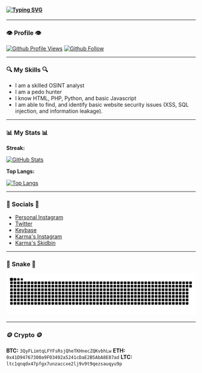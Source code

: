 #### [![Typing SVG](https://readme-typing-svg.herokuapp.com?color=%231B790D&size=29&lines=Lotus-xml+)](https://github.com/Lotus-xml/)

---

### **👁️ Profile 👁️**

[![Github Profile Views](https://komarev.com/ghpvc/?username=Lotus-xml&style=for-the-badge)](https://github.com/Lotus-xml/)
[![Github Follow](https://img.shields.io/github/followers/Lotus-xml?style=for-the-badge)](https://github.com/Lotus-xml/)

---

### **🔍 My Skills 🔍**

- I am a skilled OSINT analyst
- I am a pedo hunter
- I know HTML, PHP, Python, and basic Javascript
- I am able to find, and identify basic website security issues (XSS, SQL injection, and information leakage).

---

### **📊 My Stats 📊**

**Streak:**

[![GitHub Stats](http://github-readme-streak-stats.herokuapp.com?user=Lotus-xml&theme=dark&background=000000)](https://github.com/Lotus-xml/)

**Top Langs:**

[![Top Langs](https://github-readme-stats.vercel.app/api/top-langs/?username=Lotus-xml)](https://github.com/Lotus-xml/)

---

### **💬 Socials 💬**

- [Personal Instagram](https://www.instagram.com/lotus.pyc/)
- [Twitter](https://twitter.com/mast3rc1002/)
- [Keybase](https://keybase.io/lotus_xyz/)
- [Karma's Instagram](https://www.instagram.com/karma.ngo_/)
- [Karma's Skidbin](https://skidbin.net/user/KarmaNGO/)

---

### **🐍 Snake 🐍**

<p>
  <img src="https://github.com/Lotus-xml/lotus-xml/raw/output/github-contribution-grid-snake.svg" alt="snake">
</p>

---

### **🪙 Crypto 🪙**

**BTC:** `3QyFLimtqLFYFsRsjQheTKHnecZQKvbhLw`
**ETH:** `0x41D94767300a9F03492a5241cDaE2B5AbA8E87ad`
**LTC:** `ltc1qnqdx47pfgx7unzaccxe2lj9v9t9qezsauqyu9p`
